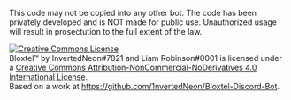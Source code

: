 This code may not be copied into any other bot. The code has been privately developed and is NOT made for public use. 
Unauthorized usage will result in prosectution to the full extent of the law.



























<a rel="license" href="http://creativecommons.org/licenses/by-nc-nd/4.0/"><img alt="Creative Commons License" style="border-width:0" src="https://i.creativecommons.org/l/by-nc-nd/4.0/88x31.png" /></a><br /><span xmlns:dct="http://purl.org/dc/terms/" href="http://purl.org/dc/dcmitype/InteractiveResource" property="dct:title" rel="dct:type">Bloxtel™</span> by <span xmlns:cc="http://creativecommons.org/ns#" property="cc:attributionName">InvertedNeon#7821 and Liam Robinson#0001</span> is licensed under a <a rel="license" href="http://creativecommons.org/licenses/by-nc-nd/4.0/">Creative Commons Attribution-NonCommercial-NoDerivatives 4.0 International License</a>.<br />Based on a work at <a xmlns:dct="http://purl.org/dc/terms/" href="https://github.com/1nvertedNeon/Bloxtel-Discord-Bot" rel="dct:source">https://github.com/1nvertedNeon/Bloxtel-Discord-Bot</a>.


